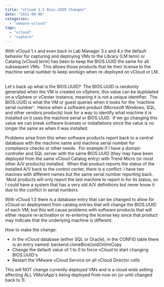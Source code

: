 ```yaml
---
title: "vCloud 1.5 Bios.UUID Changes"
date: "2011-09-08"
categories: 
  - "vmware-vcloud"
tags: 
  - "vcloud"
  - "vsphere"
---
```


With vCloud 1.x and even back in Lab Manager 3.x and 4.x the default behavior for capturing and deploying VMs to the Library (LM term) or Catalog (vCloud term) has been to keep the BIOS.UUID the same for all subsequent VMs.  This allows those products that tie their license to the machine serial number to keep workign when re-deployed on vCloud or LM.  

Let's back up what is the BIOS.UUID?  The BIOS.UUID is randomly generated when the VM is created on vSphere, this value can be duplidated on a vSphere or vCenter instance, meaning it is not a unique identifier.  The BIOS.UUID is what the VM or guest queries when it looks for the 'machine serial number'.  Hence when a software product (Microsoft Windows, SQL, and other vendors products) look for a way to identify what machine it is installed on it uses the machine serial or BIOS.UUID.  If we go changing this value we can break software licenses or installations since the value is no longer the same as when it was installed.

Problems arise from this when software products report back to a central database with the machine name and machine serial number for compliance checks or other needs.  For example if I have a domain controller and SQL server with the same BIOS.UUID (they may have been deployed from the same vCloud Catalog entry) with Trend Micro (or most other A/V products) installed.  When that product reports the status of the installed A/V back to the control center, there is a conflict: I have two macines with different names but the same serial number reporting back.  Most products will only report the last machine to report in for its status, so I could have a system that has a very old A/V definitions but never know it due to the conflict in serial numbers.

With vCloud 1.5 there is a database entry that can be changed to allow for vCloud on deployment from catalog entries that will change the BIOS.UUID of each VM; but this will cause problems with software products that will either require re-activation or re-entering the license key since that product may indicate that the underlying machine is different.

How to make the change:

- In the vCloud database (either SQL or Oracle), in the CONFIG table there is an entry named: backend.cloneBiosUuidOnVmCopy
- Change the default value of 1 to 0 to force vCloud to start changing BIOS.UUID's
- Restart the VMware vCloud Service on all vCloud Director cells

This will NOT change currently deployed VMs and is a cloud wide setting affecting ALL VMs/vApp's being deployed from now on (or until changed back to 1).
